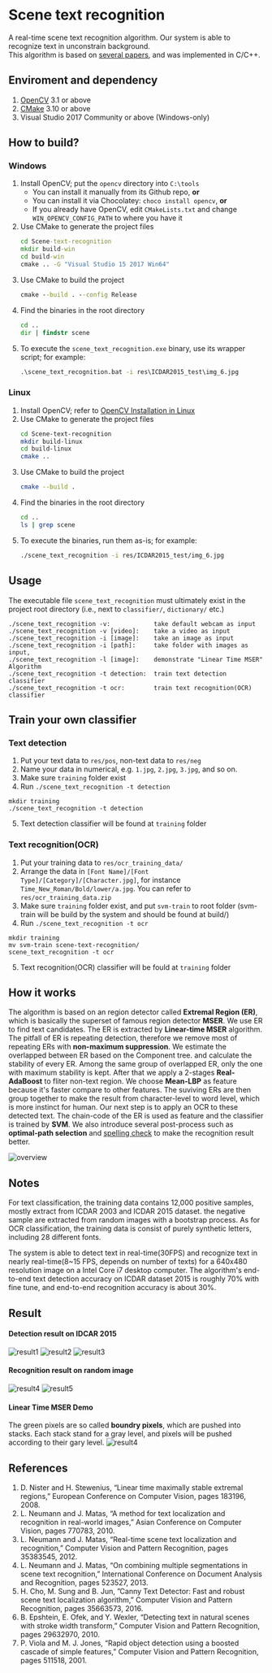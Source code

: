 Scene text recognition
========
A real-time scene text recognition algorithm. Our system is able to recognize text in unconstrain background.  
This algorithm is based on [several papers](#references), and was implemented in C/C++.


Enviroment and dependency
-------- 
1. [OpenCV](http://opencv.org/) 3.1 or above
2. [CMake](https://cmake.org/) 3.10 or above
3. Visual Studio 2017 Community or above (Windows-only)


How to build?
--------
### Windows

1.  Install OpenCV; put the `opencv` directory into `C:\tools`
    -   You can install it manually from its Github repo, **or**
    -   You can install it via Chocolatey: `choco install opencv`, **or**
    -   If you already have OpenCV, edit `CMakeLists.txt` and change `WIN_OPENCV_CONFIG_PATH` to where you have it
2.  Use CMake to generate the project files
    ```bat
    cd Scene-text-recognition
    mkdir build-win
    cd build-win
    cmake .. -G "Visual Studio 15 2017 Win64"
    ```
3.  Use CMake to build the project
    ```bat
    cmake --build . --config Release
    ```
4.  Find the binaries in the root directory
    ```bat
    cd ..
    dir | findstr scene
    ```
5.  To execute the `scene_text_recognition.exe` binary, use its wrapper script; for example:
    ```bat
    .\scene_text_recognition.bat -i res\ICDAR2015_test\img_6.jpg
    ```

### Linux 

1.  Install OpenCV; refer to [OpenCV Installation in Linux](https://docs.opencv.org/master/d7/d9f/tutorial_linux_install.html)
2.  Use CMake to generate the project files
    ```sh
    cd Scene-text-recognition
    mkdir build-linux
    cd build-linux
    cmake ..
    ```
3.  Use CMake to build the project
    ```sh
    cmake --build .
    ```
4.  Find the binaries in the root directory
    ```sh
    cd ..
    ls | grep scene
    ```
5.  To execute the binaries, run them as-is; for example:
    ```sh
    ./scene_text_recognition -i res/ICDAR2015_test/img_6.jpg
    ```

Usage
---------
The executable file `scene_text_recognition` must ultimately exist in the project root directory (i.e., next to `classifier/`, `dictionary/` etc.)
```
./scene_text_recognition -v:            take default webcam as input  
./scene_text_recognition -v [video]:    take a video as input  
./scene_text_recognition -i [image]:    take an image as input  
./scene_text_recognition -i [path]:     take folder with images as input,  
./scene_text_recognition -l [image]:    demonstrate "Linear Time MSER" Algorithm  
./scene_text_recognition -t detection:  train text detection classifier  
./scene_text_recognition -t ocr:        train text recognition(OCR) classifier 
```

Train your own classifier
---------
### Text detection
1. Put your text data to `res/pos`, non-text data to `res/neg`
2. Name your data in numerical, e.g. `1.jpg`, `2.jpg`, `3.jpg`, and so on.
3. Make sure `training` folder exist
4. Run `./scene_text_recognition -t detection`
```
mkdir training
./scene_text_recognition -t detection
```
5. Text detection classifier will be found at `training` folder

### Text recognition(OCR)
1. Put your training data to `res/ocr_training_data/` 
2. Arrange the data in `[Font Name]/[Font Type]/[Category]/[Character.jpg]`, for instance `Time_New_Roman/Bold/lower/a.jpg`. You can refer to `res/ocr_training_data.zip` 
3. Make sure `training` folder exist, and put `svm-train` to root folder (svm-train will be build by the system and should be found at build/)
4. Run `./scene_text_recognition -t ocr`
```
mkdir training
mv svm-train scene-text-recognition/
scene_text_recognition -t ocr
```
5. Text recognition(OCR) classifier will be fould at `training` folder


How it works
---------
The algorithm is based on an region detector called **Extremal Region (ER)**, which is basically the superset of famous region detector **MSER**. We use ER to find text candidates. The ER is extracted by **Linear-time MSER** algorithm. The pitfall of ER is repeating detection, therefore we remove most of repeating ERs with **non-maximum suppression**. We estimate the overlapped between ER based on the Component tree. and calculate the stability of every ER. Among the same group of overlapped ER, only the one with maximum stability is kept. After that we apply a 2-stages **Real-AdaBoost** to fliter non-text region. We choose **Mean-LBP** as feature because it's faster compare to other features. The suviving ERs are then group together to make the result from character-level to word level, which is more instinct for human. Our next step is to apply an OCR to these detected text. The chain-code of the ER is used as feature and the classifier is trained by **SVM**. We also introduce several post-process such as **optimal-path selection** and [spelling check](http://norvig.com/spell-correct.html) to make the recognition result better.  

![overview](https://github.com/HsiehYiChia/canny_text/blob/master/res/overview.jpg)


Notes
---------
For text classification, the training data contains 12,000 positive samples, mostly extract from ICDAR 2003 and ICDAR 2015 dataset. the negative sample are extracted from random images with a bootstrap process. As for OCR classification, the training data is consist of purely synthetic letters, including 28 different fonts.  

The system is able to detect text in real-time(30FPS) and recognize text in nearly real-time(8~15 FPS, depends on number of texts) for a 640x480 resolution image on a Intel Core i7 desktop computer. The algorithm's end-to-end text detection accuracy on ICDAR dataset 2015 is roughly 70% with fine tune, and end-to-end recognition accuracy is about 30%.


Result
----------
#### Detection result on IDCAR 2015  
![result1](https://github.com/HsiehYiChia/canny_text/blob/master/res/reuslt1.jpg)
![result2](https://github.com/HsiehYiChia/canny_text/blob/master/res/reuslt2.jpg)
![result3](https://github.com/HsiehYiChia/canny_text/blob/master/res/reuslt3.jpg)

#### Recognition result on random image 
![result4](https://github.com/HsiehYiChia/canny_text/blob/master/res/reuslt4.jpg)
![result5](https://github.com/HsiehYiChia/canny_text/blob/master/res/reuslt5.jpg)

#### Linear Time MSER Demo
The green pixels are so called **boundry pixels**, which are pushed into stacks. Each stack stand for a gray level, and pixels will be pushed according to their gary level. 
![result4](https://github.com/HsiehYiChia/canny_text/blob/master/res/demo_linear_time_MSER.gif)

References
----------
1. D. Nister and H. Stewenius, “Linear time maximally stable extremal regions,” European Conference on Computer Vision, pages 183196, 2008.
2. L. Neumann and J. Matas, “A method for text localization and recognition in real-world images,” Asian Conference on Computer Vision, pages 770783, 2010.
3. L. Neumann and J. Matas, “Real-time scene text localization and recognition,” Computer Vision and Pattern Recognition, pages 35383545, 2012.
4. L. Neumann and J. Matas, “On combining multiple segmentations in scene text recognition,” International Conference on Document Analysis and Recognition, pages 523527, 2013.
5. H. Cho, M. Sung and B. Jun, ”Canny Text Detector: Fast and robust scene text localization algorithm,” Computer Vision and Pattern Recognition, pages 35663573, 2016.
6. B. Epshtein, E. Ofek, and Y. Wexler, “Detecting text in natural scenes with stroke width transform,” Computer Vision and Pattern Recognition, pages 29632970, 2010.
7. P. Viola and M. J. Jones, “Rapid object detection using a boosted cascade of simple features,” Computer Vision and Pattern Recognition, pages 511518, 2001.
